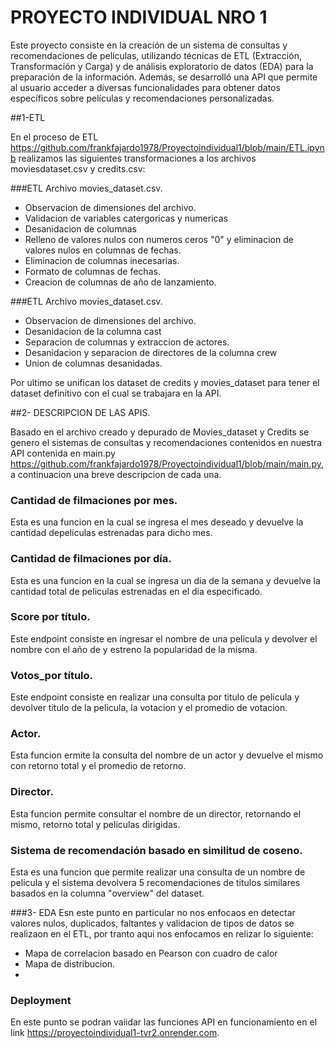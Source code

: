 # PROYECTO INDIVIDUAL NRO 1

Este proyecto consiste en la creación de un sistema de consultas y recomendaciones de películas, utilizando técnicas de ETL (Extracción, Transformación y Carga) y de análisis exploratorio de datos (EDA) para la preparación de la información. Además, se desarrolló una API que permite al usuario acceder a diversas funcionalidades para obtener datos específicos sobre películas y recomendaciones personalizadas.

##1-ETL

En el proceso de ETL https://github.com/frankfajardo1978/Proyectoindividual1/blob/main/ETL.ipynb realizamos las siguientes transformaciones a los archivos moviesdataset.csv y credits.csv:

###ETL Archivo movies_dataset.csv.
- Observacion de dimensiones del archivo.
- Validacion de variables catergoricas y numericas
- Desanidacion de columnas
- Relleno de valores nulos con numeros ceros "0" y eliminacion de valores nulos en columnas de fechas.
- Eliminacion de columnas inecesarias.
- Formato de columnas de fechas.
- Creacion de columnas de año de lanzamiento.

###ETL Archivo movies_dataset.csv.
- Observacion de dimensiones del archivo.
- Desanidacion de la columna cast
- Separacion de columnas y extraccion de actores.
- Desanidacion y separacion de directores de la columna crew
- Union de columnas desanidadas.

Por ultimo se unifican los dataset de credits y movies_dataset para tener el dataset definitivo con el cual se trabajara en la API.


##2-  DESCRIPCION DE LAS APIS.

Basado en el archivo creado y depurado de Movies_dataset y Credits se genero el  sistemas de consultas y recomendaciones contenidos en nuestra API contenida en main.py https://github.com/frankfajardo1978/Proyectoindividual1/blob/main/main.py,  a continuacion una breve descripcion de cada una.


### Cantidad de filmaciones por mes.
Esta es una funcion en la cual se ingresa el mes deseado y devuelve la cantidad depeliculas estrenadas para dicho mes.

### Cantidad  de filmaciones por día.
Esta es una funcion en la cual se ingresa un dia de la semana y devuelve la cantidad total de peliculas estrenadas en el dia especificado.

### Score por título.
Este endpoint consiste en ingresar el nombre de una pelicula y devolver el nombre con el año de y estreno la popularidad de la misma.

### Votos_por título.
Este endpoint consiste en realizar una consulta por titulo de pelicula y devolver titulo de la pelicula, la votacion y el promedio de votacion.

### Actor.
Esta funcion ermite la consulta del nombre de un actor y devuelve el mismo con retorno total y el promedio de retorno.

### Director.
Esta funcion permite consultar el nombre de un director, retornando el mismo,  retorno total y peliculas dirigidas.

### Sistema de recomendación basado en similitud de coseno.
Esta es una funcion que permite realizar una consulta de un nombre de pelicula y el sistema devolvera 5 recomendaciones de titulos similares basados en la columna "overview" del dataset.

###3- EDA
Esn este punto en particular no nos enfocaos en detectar valores nulos, duplicados, faltantes y validacion de tipos de datos se realizaon en el ETL, por tranto aqui nos enfocamos en relizar lo siguiente:

- Mapa de correlacion basado en Pearson con cuadro de calor
- Mapa de distribucion.
- 




### Deployment

En este punto se podran vaiidar las funciones API en funcionamiento en el link https://proyectoindividual1-tvr2.onrender.com.

